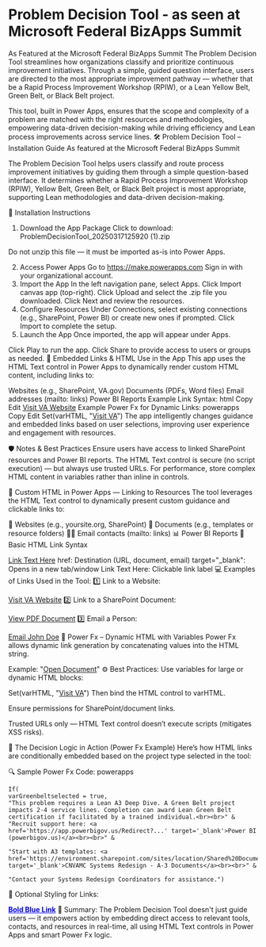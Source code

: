 # Problem Decision Tool - as seen at Microsoft Federal BizApps Summit

As Featured at the Microsoft Federal BizApps Summit
The Problem Decision Tool streamlines how organizations classify and prioritize continuous improvement initiatives. Through a simple, guided question interface, users are directed to the most appropriate improvement pathway — whether that be a Rapid Process Improvement Workshop (RPIW), or a Lean Yellow Belt, Green Belt, or Black Belt project.

This tool, built in Power Apps, ensures that the scope and complexity of a problem are matched with the right resources and methodologies, empowering data-driven decision-making while driving efficiency and Lean process improvements across service lines.
🛠️ Problem Decision Tool – Installation Guide
As featured at the Microsoft Federal BizApps Summit

The Problem Decision Tool helps users classify and route process improvement initiatives by guiding them through a simple question-based interface. It determines whether a Rapid Process Improvement Workshop (RPIW), Yellow Belt, Green Belt, or Black Belt project is most appropriate, supporting Lean methodologies and data-driven decision-making.

📁 Installation Instructions
1. Download the App Package
Click to download:
ProblemDecisionTool_20250317125920 (1).zip

Do not unzip this file — it must be imported as-is into Power Apps.

2. Access Power Apps
Go to https://make.powerapps.com
Sign in with your organizational account.
3. Import the App
In the left navigation pane, select Apps.
Click Import canvas app (top-right).
Click Upload and select the .zip file you downloaded.
Click Next and review the resources.
4. Configure Resources
Under Connections, select existing connections (e.g., SharePoint, Power BI) or create new ones if prompted.
Click Import to complete the setup.
5. Launch the App
Once imported, the app will appear under Apps.

Click Play to run the app.
Click Share to provide access to users or groups as needed.
🔗 Embedded Links & HTML Use in the App
This app uses the HTML Text control in Power Apps to dynamically render custom HTML content, including links to:

Websites (e.g., SharePoint, VA.gov)
Documents (PDFs, Word files)
Email addresses (mailto: links)
Power BI Reports
Example Link Syntax:
html
Copy
Edit
<a href="https://www.va.gov" target="_blank">Visit VA Website</a>
Example Power Fx for Dynamic Links:
powerapps
Copy
Edit
Set(varHTML, "<a href='https://www.va.gov' target='_blank'>Visit VA</a>")
The app intelligently changes guidance and embedded links based on user selections, improving user experience and engagement with resources.

🛡️ Notes & Best Practices
Ensure users have access to linked SharePoint resources and Power BI reports.
The HTML Text control is secure (no script execution) — but always use trusted URLs.
For performance, store complex HTML content in variables rather than inline in controls.

🧩 Custom HTML in Power Apps — Linking to Resources
The tool leverages the HTML Text control to dynamically present custom guidance and clickable links to:

🔗 Websites (e.g., yoursite.org, SharePoint)
📄 Documents (e.g., templates or resource folders)
👨‍💼 Email contacts (mailto: links)
📊 Power BI Reports
🔗 Basic HTML Link Syntax

<a href="URL_HERE" target="_blank">Link Text Here</a>
href: Destination (URL, document, email)
target="_blank": Opens in a new tab/window
Link Text Here: Clickable link label
💻 Examples of Links Used in the Tool:
1️⃣ Link to a Website:

<a href="https://www.va.gov" target="_blank">Visit VA Website</a>
2️⃣ Link to a SharePoint Document:

<a href="https://yourorg.sharepoint.com/sites/Docs/Shared%20Documents/Example.pdf" target="_blank">View PDF Document</a>
3️⃣ Email a Person:

<a href="mailto:john.doe@va.gov">Email John Doe</a>
🧠 Power Fx – Dynamic HTML with Variables
Power Fx allows dynamic link generation by concatenating values into the HTML string.

Example:
"<a href='https://yourorg.sharepoint.com/sites/Docs/" & FileName.Text & "' target='_blank'>Open Document</a>"
⚙️ Best Practices:
Use variables for large or dynamic HTML blocks:

Set(varHTML, "<a href='https://www.va.gov' target='_blank'>Visit VA</a>")
Then bind the HTML control to varHTML.

Ensure permissions for SharePoint/document links.

Trusted URLs only — HTML Text control doesn’t execute scripts (mitigates XSS risks).

🎯 The Decision Logic in Action (Power Fx Example)
Here’s how HTML links are conditionally embedded based on the project type selected in the tool:

🔍 Sample Power Fx Code:
powerapps


    If(
    varGreenbeltselected = true,
    "This problem requires a Lean A3 Deep Dive. A Green Belt project impacts 2-4 service lines. Completion can award Lean Green Belt certification if facilitated by a trained individual.<br><br>" &
    "Recruit support here: <a href='https://app.powerbigov.us/Redirect?...' target='_blank'>Power BI (powerbigov.us)</a><br><br>" &

    "Start with A3 templates: <a href='https://environment.sharepoint.com/sites/location/Shared%20Documents/...'
    target='_blank'>CNVAMC Systems Redesign - A-3 Documents</a><br><br>" &

    "Contact your Systems Redesign Coordinators for assistance.")
🎨 Optional Styling for Links:

<a href="https://va.gov" style="color:blue; font-weight:bold;" target="_blank">Bold Blue Link</a>
🏁 Summary:
The Problem Decision Tool doesn't just guide users — it empowers action by embedding direct access to relevant tools, contacts, and resources in real-time, all using HTML Text controls in Power Apps and smart Power Fx logic.

